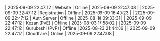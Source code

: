 | 2025-09-09 22:47:12 | Website | Online | 2025-09-09 22:47:08 |
| 2025-09-09 22:47:12 | Registration | Offline | 2025-09-09 16:40:23 |
| 2025-09-09 22:47:12 | Auth Server | Offline | 2025-08-18 09:33:31 |
| 2025-09-09 22:47:12 | Kezan (PvE) | Offline | 2025-08-03 17:58:02 |
| 2025-09-09 22:47:12 | Gurubashi (PvP) | Offline | 2025-08-23 21:44:06 |
| 2025-09-09 22:47:12 | Cloudflare | Online | 2025-09-09 22:47:08 |
